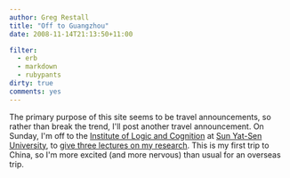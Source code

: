 ```yaml
---
author: Greg Restall
title: "Off to Guangzhou"
date: 2008-11-14T21:13:50+11:00

filter:
  - erb
  - markdown
  - rubypants
dirty: true
comments: yes
---
```


The primary purpose of this site seems to be travel announcements, so rather than break the trend, I'll post another travel announcement. On Sunday, I'm off to the [Institute of Logic and Cognition](http://logic.sysu.edu.cn/logic/english/Index.asp) at [Sun Yat-Sen University](http://www.sysu.edu.cn/en/index.html), to [give three lectures on my research](http://logic.sysu.edu.cn/Article/xueshuxinxi/jididongtai/200811/681.html).  This is my first trip to China, so I'm more excited (and more nervous) than usual for an overseas trip.

